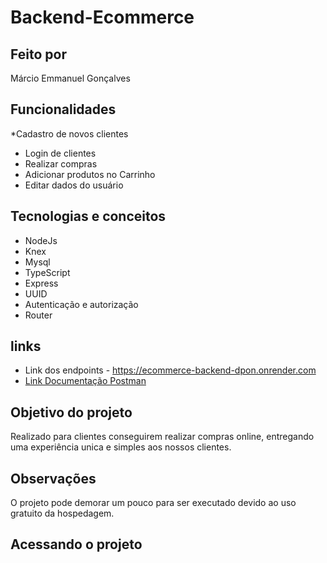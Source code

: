 # Backend-Ecommerce

## Feito por

Márcio Emmanuel Gonçalves

## Funcionalidades

  *Cadastro de novos clientes
  * Login de clientes
  * Realizar compras
  * Adicionar produtos no Carrinho
  * Editar dados do usuário

## Tecnologias e conceitos

   * NodeJs
   * Knex
   * Mysql
   * TypeScript
   * Express
   * UUID
   * Autenticação e autorização
   * Router
  
## links

   * Link dos endpoints - https://ecommerce-backend-dpon.onrender.com
   * [Link Documentação Postman](https://documenter.getpostman.com/view/22376313/2s9YXcc48D)

## Objetivo do projeto

   Realizado para clientes conseguirem realizar compras online, entregando uma experiência unica e simples aos nossos clientes.

## Observações
   
   O projeto pode demorar um pouco para ser executado devido ao uso gratuito da hospedagem.

## Acessando o projeto

